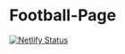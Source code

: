 # Football-Page

[![Netlify Status](https://api.netlify.com/api/v1/badges/93d0eb9d-d589-4251-ad14-5d439c76d88f/deploy-status)](https://app.netlify.com/sites/zedsport/deploys)

